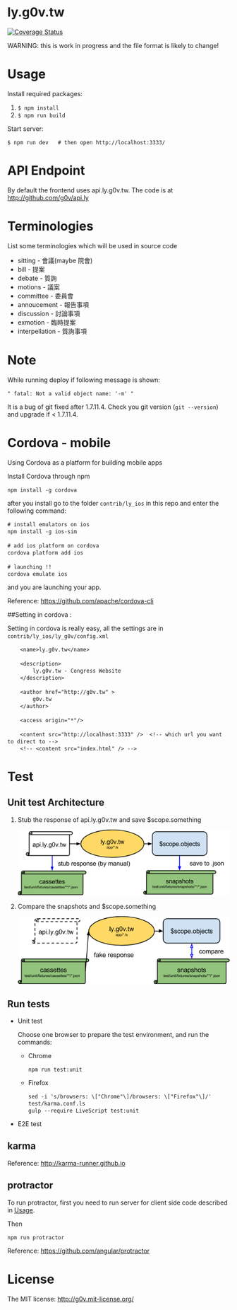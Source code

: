 ly.g0v.tw
=========

[![Coverage Status](https://coveralls.io/repos/g0v/ly.g0v.tw/badge.png?branch=feature%2Fsteps-bar-of-bill-coverage)](https://coveralls.io/r/g0v/ly.g0v.tw?branch=feature%2Fsteps-bar-of-bill-coverage)

WARNING: this is work in progress and the file format is likely to change!

# Usage

Install required packages:

1.    `$ npm install`
2.    `$ npm run build`

Start server:

    $ npm run dev   # then open http://localhost:3333/

# API Endpoint

By default the frontend uses api.ly.g0v.tw.  The code is at http://github.com/g0v/api.ly

# Terminologies

List some terminologies which will be used in source code

* sitting - 會議(maybe 院會)
* bill - 提案
* debate - 質詢
* motions - 議案
* committee - 委員會
* annoucement - 報告事項
* discussion - 討論事項
* exmotion - 臨時提案
* interpellation - 質詢事項

# Note

While running deploy if following message is shown:

    " fatal: Not a valid object name: '-m' "

It is a bug of git fixed after 1.7.11.4. Check you git version (`git --version`) and upgrade if < 1.7.11.4.

# Cordova - mobile

Using Cordova as a platform for building mobile apps

Install Cordova through npm

```
npm install -g cordova
```

after you install go to the folder `contrib/ly_ios` in this repo and enter the following command:


```
# install emulators on ios
npm install -g ios-sim

# add ios platform on cordova
cordova platform add ios

# launching !!
cordova emulate ios
```

and you are launching your app.

Reference: https://github.com/apache/cordova-cli

##Setting in cordova :

Setting in cordova is really easy, all the settings are in `contrib/ly_ios/ly_g0v/config.xml`

```
    <name>ly.g0v.tw</name>

    <description>
        ly.g0v.tw - Congress Website
    </description>

    <author href="http://g0v.tw" >
        g0v.tw
    </author>

    <access origin="*"/>

    <content src="http://localhost:3333" />  <!-- which url you want to direct to -->
    <!-- <content src="index.html" /> -->

```

# Test

## Unit test Architecture

1.  Stub the response of api.ly.g0v.tw and save $scope.something

    ![Unit test stub](doc/images/unit_test_stub.png)

2.  Compare the snapshots and $scope.something

    ![Unit test compare](doc/images/unit_test_compare.png)

## Run tests

*   Unit test

    Choose one browser to prepare the test environment, and run the commands:

    *   Chrome

            npm run test:unit

    *   Firefox

            sed -i 's/browsers: \["Chrome"\]/browsers: \["Firefox"\]/' test/karma.conf.ls
            gulp --require LiveScript test:unit

*   E2E test

## karma

Reference: <http://karma-runner.github.io>

## protractor

To run protractor, first you need to run server for client side code described in [Usage](#usage).

Then
```
npm run protractor
```

Reference: <https://github.com/angular/protractor>

# License

The MIT license: http://g0v.mit-license.org/
